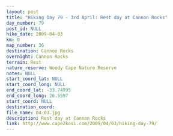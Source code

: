 ```yaml
---
layout: post
title: "Hiking Day 79 - 3rd April: Rest day at Cannon Rocks"
day_number: 79
post_id: NULL
hike_date: 2009-04-03
km: 0
map_number: 36
destination: Cannon Rocks
overnight: Cannon Rocks
terrain: Rest
nature_reserve: Woody Cape Nature Reserve
notes: NULL
start_coord_lat: NULL
start_coord_long: NULL
end_coord_lat: -33.74995
end_coord_long: 26.5597
start_coord: NULL
destination_coord: 
file_name: 04-03.jpg
description: Rest day at Cannon Rocks
link: http://www.cape2kosi.com/2009/04/03/hiking-day-79/
---
```

